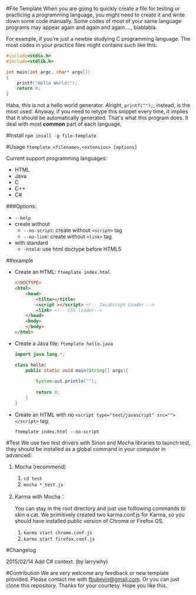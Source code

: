 #File Template
When you are going to quickly create a file for testing or practicing a programming language, you might need to create it and write down some code manually. Some codes of most of your same language programs may appear again and again and again...., blablabla.

For example, if you're just a newbie studying C programming language. The most codes in your practice files might contains such like this:
```c
#include<stdio.h>
#include<stdlib.h>

int main(int argc, char* argv[])
{
	printf("Hello World!");
	return 0;
}
```

Haha, this is not a hello world generator. Alright, `printf("");`, instead, is the most used. Anyway, if you need to retype this snippet every time, it implies that it should be automatically generated. That's what this program does. It deal with most **common** part of each language.


#Install
`npm insall -g file-template`

#Usage
`ftemplate <filename>.<extension> [options]`

Current support programming languages: 
* HTML
* Java
* C
* C++
* C#

###Options:

* `--help`
* create without
	* `--no-script`: create without `<script>` tag
	* `--no-link`: create without `<link>` tag
* with standard
	* `-html4`: use html doctype before HTML5	

##example

* Create an HTML: `ftemplate index.html`

	```html
	<!DOCTYPE>
	<html>
		<head>
			<tilte></title>
			<script ></script> <!-- JavaScript Loader -->
			<link> <!-- CSS loader-->
		</head>
		<body>		
		</body>
	</html>
	```

* Create a Java file: `ftemplate hello.java`

	```java
	import java.lang.*;
	
	class hello{
		public static void main(String[] args){
		
			System.out.println("");
			
			return 0;
		}
	}
	```

* Create an HTML with no `<script type="text/javascript" src=""></script>` tag:
	
	`ftemplate index.html --no-script`

#Test
We use two test drivers with Sinon and Mocha libraries to launch test, they should be installed as a global command in your computer in advanced:

1. Mocha (recommend)
 
	1. `cd test`
	2. `mocha *_test.js`	

2. Karma with Mocha：
	
	You can stay in the root directory and just use folllowing commands to skin a cat. We primitively created two karma.conf.js for Karma, so you should have installed public version of Chrome or Firefox OS. 
	
	1. `karma start chrome.conf.js` 
	2. `karma start firefox.conf.js`

#Changelog

2015/02/14 Add C# context. (by larrywhy)

#Contribution
We are very welcome any feedback or new template provided. Please contact me with fbukevin@gmail.com. Or you can just clone this repository. Thanks for your courtesy. Hope you like this.
